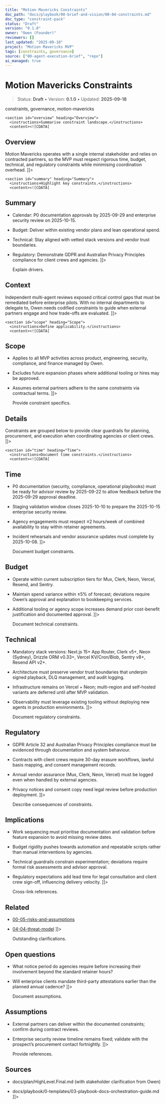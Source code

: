 ```yaml
---
title: "Motion Mavericks Constraints"
doc_path: "docs/playbook/00-brief-and-vision/00-04-constraints.md"
doc_type: "constraint-pack"
status: "Draft"
version: "0.1.0"
owner: "Owen (Founder)"
reviewers: []
last_updated: "2025-09-18"
project: "Motion Mavericks MVP"
tags: [constraints, governance]
source: ["00-agent-execution-brief", "repo"]
ai_managed: true
---
```


<!-- ai:managed start file="docs/playbook/00-brief-and-vision/00-04-constraints.md" responsibility="docs" strategy="replace" -->
# Motion Mavericks Constraints

> Status: **Draft** • Version: **0.1.0** • Updated: **2025-09-18**

<doc xmlns="urn:docs:universal"
     type="constraint-pack"
     path="docs/playbook/00-brief-and-vision/00-04-constraints.md"
     version="0.1.0"
     status="Draft"
     owner="Owen (Founder)">

  <meta>
    <tags>constraints, governance, motion-mavericks</tags>
  </meta>

  <sections>

    <section id="overview" heading="Overview">
      <instructions>Summarise constraint landscape.</instructions>
      <content><![CDATA[
## Overview
Motion Mavericks operates with a single internal stakeholder and relies on contracted partners, so the MVP must respect rigorous time, budget, technical, and regulatory constraints while minimising coordination overhead.
]]></content>
    </section>

    <section id="summary" heading="Summary">
      <instructions>Highlight key constraints.</instructions>
      <content><![CDATA[
## Summary
- Calendar: P0 documentation approvals by 2025-09-29 and enterprise security review on 2025-10-15.
- Budget: Deliver within existing vendor plans and lean operational spend.
- Technical: Stay aligned with vetted stack versions and vendor trust boundaries.
- Regulatory: Demonstrate GDPR and Australian Privacy Principles compliance for client crews and agencies.
]]></content>
    </section>

    <section id="context" heading="Context">
      <instructions>Explain drivers.</instructions>
      <content><![CDATA[
## Context
Independent multi-agent reviews exposed critical control gaps that must be remediated before enterprise pilots. With no internal departments to delegate to, Owen needs codified constraints to guide when external partners engage and how trade-offs are evaluated.
]]></content>
    </section>

    <section id="scope" heading="Scope">
      <instructions>Define applicability.</instructions>
      <content><![CDATA[
## Scope
- Applies to all MVP activities across product, engineering, security, compliance, and finance managed by Owen.
- Excludes future expansion phases where additional tooling or hires may be approved.
- Assumes external partners adhere to the same constraints via contractual terms.
]]></content>
    </section>

    <section id="details" heading="Details">
      <instructions>Provide constraint specifics.</instructions>
      <content><![CDATA[
## Details
Constraints are grouped below to provide clear guardrails for planning, procurement, and execution when coordinating agencies or client crews.
]]></content>
    </section>

    <section id="time" heading="Time">
      <instructions>Document time constraints.</instructions>
      <content><![CDATA[
## Time
- P0 documentation (security, compliance, operational playbooks) must be ready for advisor review by 2025-09-22 to allow feedback before the 2025-09-29 approval deadline.
- Staging validation window closes 2025-10-10 to prepare the 2025-10-15 enterprise security review.
- Agency engagements must respect ≤2 hours/week of combined availability to stay within retainer agreements.
- Incident rehearsals and vendor assurance updates must complete by 2025-10-08.
]]></content>
    </section>

    <section id="budget" heading="Budget">
      <instructions>Document budget constraints.</instructions>
      <content><![CDATA[
## Budget
- Operate within current subscription tiers for Mux, Clerk, Neon, Vercel, Resend, and Sentry.
- Maintain spend variance within ±5% of forecast; deviations require Owen’s approval and explanation to bookkeeping services.
- Additional tooling or agency scope increases demand prior cost-benefit justification and documented approval.
]]></content>
    </section>

    <section id="technical" heading="Technical">
      <instructions>Document technical constraints.</instructions>
      <content><![CDATA[
## Technical
- Mandatory stack versions: Next.js 15+ App Router, Clerk v5+, Neon (Sydney), Drizzle ORM v0.33+, Vercel KV/Cron/Blob, Sentry v8+, Resend API v2+.
- Architecture must preserve vendor trust boundaries that underpin signed playback, DLQ management, and audit logging.
- Infrastructure remains on Vercel + Neon; multi-region and self-hosted variants are deferred until after MVP validation.
- Observability must leverage existing tooling without deploying new agents in production environments.
]]></content>
    </section>

    <section id="regulatory" heading="Regulatory">
      <instructions>Document regulatory constraints.</instructions>
      <content><![CDATA[
## Regulatory
- GDPR Article 32 and Australian Privacy Principles compliance must be evidenced through documentation and system behaviour.
- Contracts with client crews require 30-day erasure workflows, lawful basis mapping, and consent management records.
- Annual vendor assurance (Mux, Clerk, Neon, Vercel) must be logged even when handled by external agencies.
- Privacy notices and consent copy need legal review before production deployment.
]]></content>
    </section>

    <section id="implications" heading="Implications">
      <instructions>Describe consequences of constraints.</instructions>
      <content><![CDATA[
## Implications
- Work sequencing must prioritise documentation and validation before feature expansion to avoid missing review dates.
- Budget rigidity pushes towards automation and repeatable scripts rather than manual interventions by agencies.
- Technical guardrails constrain experimentation; deviations require formal risk assessments and advisor approval.
- Regulatory expectations add lead time for legal consultation and client crew sign-off, influencing delivery velocity.
]]></content>
    </section>

    <section id="related" heading="Related">
      <instructions>Cross-link references.</instructions>
      <content><![CDATA[
## Related
- [00-05-risks-and-assumptions](../00-brief-and-vision/00-05-risks-and-assumptions.md)
- [04-04-threat-model](../04-architecture-and-decisions/04-04-threat-model.md)
]]></content>
    </section>

    <section id="open_questions" heading="Open questions">
      <instructions>Outstanding clarifications.</instructions>
      <content><![CDATA[
## Open questions
- What notice period do agencies require before increasing their involvement beyond the standard retainer hours?
- Will enterprise clients mandate third-party attestations earlier than the planned annual cadence?
]]></content>
    </section>

    <section id="assumptions" heading="Assumptions">
      <instructions>Document assumptions.</instructions>
      <content><![CDATA[
## Assumptions
- External partners can deliver within the documented constraints; confirm during contract reviews.
- Enterprise security review timeline remains fixed; validate with the prospect’s procurement contact fortnightly.
]]></content>
    </section>

    <section id="sources" heading="Sources">
      <instructions>Provide references.</instructions>
      <content><![CDATA[
## Sources
- docs/plan/HighLevel.Final.md (with stakeholder clarification from Owen)
- docs/playbook/0-templates/03-playbook-docs-orchestration-guide.md
]]></content>
    </section>

  </sections>
</doc>
<!-- ai:managed end -->
